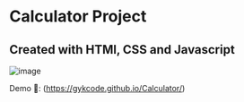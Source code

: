 # Calculator Project
## Created with HTMl, CSS and Javascript

![image](https://user-images.githubusercontent.com/116160329/209607100-a26e2248-8a27-46e2-8e72-9468ca879145.png)

Demo 👀: (https://gykcode.github.io/Calculator/)

